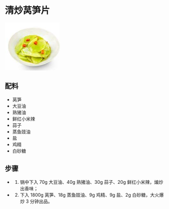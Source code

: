 # 清炒莴笋片

![清炒莴笋片](../images/清炒莴笋片.jpg)


## 配料
- 莴笋
- 大豆油
- 熟猪油
- 鲜红小米辣
- 蒜子
- 蒸鱼豉油
- 盐
- 鸡精
- 白砂糖

## 步骤
- 1. 锅中下入 70g 大豆油、40g 熟猪油、30g 蒜子、20g 鲜红小米辣，煸炒出香味；
- 2. 下入 1800g 莴笋、18g 蒸鱼豉油、9g 鸡精、9g 盐、2g 白砂糖，大火爆炒 3 分钟出品。
